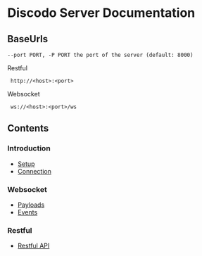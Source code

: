 # Discodo Server Documentation

## BaseUrls
`--port PORT, -P PORT the port of the server (default: 8000)`

Restful
```
 http://<host>:<port>
```
Websocket
```
 ws://<host>:<port>/ws
```

## Contents

### Introduction
- [Setup](./setup.md)
- [Connection](./connection.md)

### Websocket
- [Payloads](./payloads.md)
- [Events](./events.md)

### Restful
- [Restful API](./restful.md)
